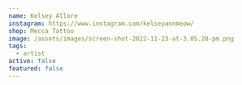 ```yaml
---
name: Kelsey Allore
instagram: https://www.instagram.com/kelseyannmeow/
shop: Mecca Tattoo
image: /assets/images/screen-shot-2022-11-23-at-3.05.28-pm.png
tags:
  - artist
active: false
featured: false
---
```

